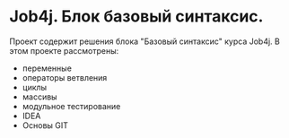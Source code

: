 # Job4j. Блок базовый синтаксис.
Проект содержит решения блока "Базовый синтаксис" курса Job4j. 
В этом проекте рассмотрены:
- переменные
- операторы ветвления
- циклы
- массивы
- модульное тестирование
- IDEA
- Основы GIT